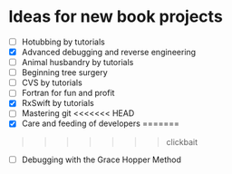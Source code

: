 # Ideas for new book projects

- [ ] Hotubbing by tutorials
- [x] Advanced debugging and reverse engineering
- [ ] Animal husbandry by tutorials
- [ ] Beginning tree surgery
- [ ] CVS by tutorials
- [ ] Fortran for fun and profit
- [x] RxSwift by tutorials
- [ ] Mastering git
<<<<<<< HEAD
- [x] Care and feeding of developers
=======
>>>>>>> clickbait
- [ ] Debugging with the Grace Hopper Method

